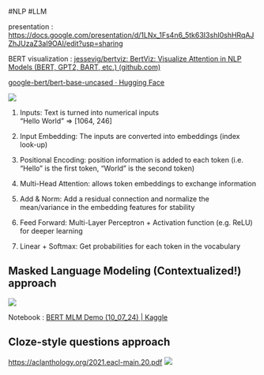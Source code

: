 #NLP #LLM

presentation :  https://docs.google.com/presentation/d/1LNx_1Fs4n6_5tk63I3shI0shHRqAJZhJUzaZ3aI9OAI/edit?usp=sharing


BERT visualization : [jessevig/bertviz: BertViz: Visualize Attention in NLP Models (BERT, GPT2, BART, etc.) (github.com)](https://github.com/jessevig/bertviz)


[google-bert/bert-base-uncased · Hugging Face](https://huggingface.co/google-bert/bert-base-uncased)

![](https://lh7-us.googleusercontent.com/slidesz/AGV_vUfypJbLhxdqjdmkpzeP0LuzdkQHaYYsQKGGNvTWDVSyKdNIa_-8c4OgOJhapufr205Pk78dCj8xnLe7q7yki02Mc_AzBhfrtEDw9qLh3cSjG3lJkznwKE1nazrCan9wImzQjdb2kjWzMMHHo94Vr48WvP6zg65G=s2048?key=GNhf98lbYa4VBnFU7PkgHg)  

1. Inputs: Text is turned into numerical inputs  
    “Hello World” => [1064, 246]
2. Input Embedding: The inputs are converted into embeddings (index look-up)

3. Positional Encoding: position information is added to each token (i.e. “Hello” is the first token, “World” is the second token)

4. Multi-Head Attention: allows token embeddings to exchange information

5. Add & Norm: Add a residual connection and normalize the mean/variance in the embedding features for stability

6. Feed Forward: Multi-Layer Perceptron + Activation function (e.g. ReLU) for deeper learning

7. Linear + Softmax: Get probabilities for each token in the vocabulary



## Masked Language Modeling (Contextualized!) approach

![](https://lh7-us.googleusercontent.com/slidesz/AGV_vUc8xKAS54kqFCjujE68DTJaxQi-W2_6OHXn8EYvOnTQUSz1HeCi2eNpd4-PEm8vS69orL24U7bBZ1Bv0UelF8ujQT-h9RGMqBdO088-G-zPobrqkwCI8X1T1IxblsqF_YzEa_uDVqrNdgB0JrXQr8X-MBU2KYRT=s2048?key=GNhf98lbYa4VBnFU7PkgHg)


Notebook : [BERT MLM Demo (10_07_24) | Kaggle](https://www.kaggle.com/code/mrali92/bert-mlm-demo-10-07-24/edit)
## Cloze-style questions approach

https://aclanthology.org/2021.eacl-main.20.pdf
**![](https://lh7-us.googleusercontent.com/slidesz/AGV_vUed0hnhP4cv_fOesJNDTN1vmYbldJs4MaTvPR4klSw9nAaPPZlTdWZhJ_ZkhGKf9vHGNx2dOllPgh59YB1W2kqvpSZZeYUYnGWpCB8tA8gD5OkzTLaVSZh2Si9te4seHMm_7qStlbE96RuVvkUOpSZkfwIBRQ=s2048?key=GNhf98lbYa4VBnFU7PkgHg)**